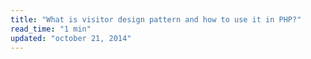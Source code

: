 ```yaml
---
title: "What is visitor design pattern and how to use it in PHP?"
read_time: "1 min"
updated: "october 21, 2014"
---
```



